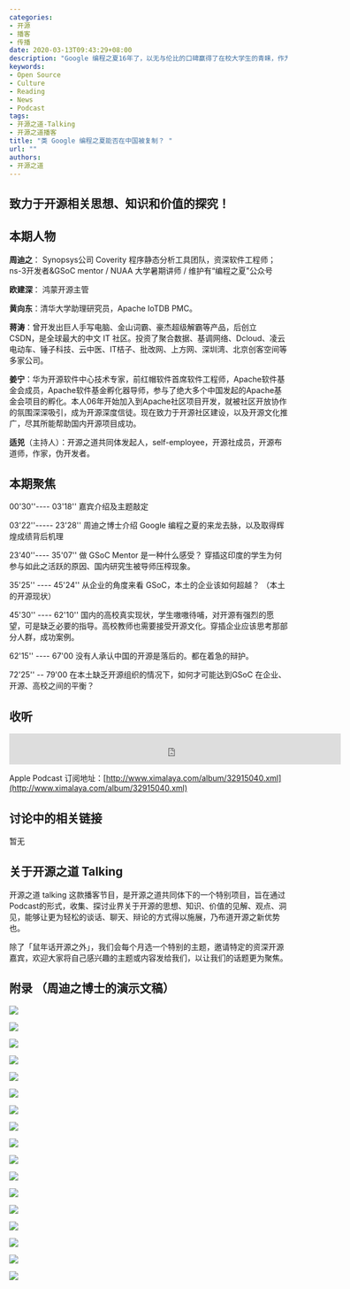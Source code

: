 ```yaml
---
categories:
- 开源
- 播客
- 传播
date: 2020-03-13T09:43:29+08:00
description: "Google 编程之夏16年了，以无与伦比的口碑赢得了在校大学生的青睐，作为主办方的Google 赢得社会的尊重，开源共同体为自己的项目进行了宣传，而学生除了一定报酬之外，也得到了技能的锻炼，三方全部受益！那么这个模式是否可以效仿？效仿的过程中，如何处理功利性？"
keywords:
- Open Source
- Culture
- Reading
- News
- Podcast
tags:
- 开源之道-Talking
- 开源之道播客
title: "类 Google 编程之夏能否在中国被复制？ "
url: ""
authors:
- 开源之道
---
```


## 致力于开源相关思想、知识和价值的探究！

## 本期人物

**周迪之**： Synopsys公司 Coverity 程序静态分析工具团队，资深软件工程师；ns-3开发者&GSoC mentor / NUAA 大学暑期讲师 / 维护有“编程之夏”公众号

**欧建深**： 鸿蒙开源主管

**黄向东**：清华大学助理研究员，Apache IoTDB PMC。

**蒋涛**：曾开发出巨人手写电脑、金山词霸、豪杰超级解霸等产品，后创立 CSDN，是全球最大的中文 IT 社区。投资了聚合数据、基调网络、Dcloud、凌云电动车、锤子科技、云中医、IT桔子、批改网、上方网、深圳湾、北京创客空间等多家公司。

**姜宁**：华为开源软件中心技术专家，前红帽软件首席软件工程师，Apache软件基金会成员，Apache软件基金孵化器导师，参与了绝大多个中国发起的Apache基金会项目的孵化。本人06年开始加入到Apache社区项目开发，就被社区开放协作的氛围深深吸引，成为开源深度信徒。现在致力于开源社区建设，以及开源文化推广，尽其所能帮助国内开源项目成功。

**适兕**（主持人）：开源之道共同体发起人，self-employee，开源社成员，开源布道师，作家，伪开发者。

## 本期聚焦

00'30''---- 03'18''  嘉宾介绍及主题敲定

03'22''----- 23'28'' 周迪之博士介绍 Google 编程之夏的来龙去脉，以及取得辉煌成绩背后机理

23'40''---- 35'07''    做 GSoC Mentor 是一种什么感受？ 穿插这印度的学生为何参与如此之活跃的原因、国内研究生被导师压榨现象。

35'25'' ---- 45'24''       从企业的角度来看 GSoC，本土的企业该如何超越？ （本土的开源现状）

45'30'' ----  62'10''  国内的高校真实现状，学生嗷嗷待哺，对开源有强烈的愿望，可是缺乏必要的指导。高校教师也需要接受开源文化。穿插企业应该思考那部分人群，成功案例。

62'15'' ---- 67'00  没有人承认中国的开源是落后的。都在着急的辩护。

72'25'' -- 79'00  在本土缺乏开源组织的情况下，如何才可能达到GSoC 在企业、开源、高校之间的平衡？

## 收听

<iframe height="56" width="600" src="http://www.ximalaya.com/swf/sound/green.swf?id=267408620&auto=true" frameborder=0 allowfullscreen></iframe>

Apple Podcast 订阅地址：[http://www.ximalaya.com/album/32915040.xml](http://www.ximalaya.com/album/32915040.xml)

## 讨论中的相关链接

暂无

## 关于开源之道 Talking

开源之道 talking 这款播客节目，是开源之道共同体下的一个特别项目，旨在通过Podcast的形式，收集、探讨业界关于开源的思想、知识、价值的见解、观点、洞见，能够让更为轻松的谈话、聊天、辩论的方式得以施展，乃布道开源之新优势也。

除了「鼠年话开源之外」，我们会每个月选一个特别的主题，邀请特定的资深开源嘉宾，欢迎大家将自己感兴趣的主题或内容发给我们，以让我们的话题更为聚焦。

## 附录 （周迪之博士的演示文稿）

![](/images/GSoC-and-other-similar-project/dr.zhou-gsoc1.png)

![](/images/GSoC-and-other-similar-project/dr.zhou-gsoc2.png)

![](/images/GSoC-and-other-similar-project/dr.zhou-gsoc3.png)

![](/images/GSoC-and-other-similar-project/dr.zhou-gsoc4.png)

![](/images/GSoC-and-other-similar-project/dr.zhou-gsoc5.png)

![](/images/GSoC-and-other-similar-project/dr.zhou-gsoc6.png)

![](/images/GSoC-and-other-similar-project/dr.zhou-gsoc7.png)

![](/images/GSoC-and-other-similar-project/dr.zhou-gsoc8.png)

![](/images/GSoC-and-other-similar-project/dr.zhou-gsoc9.png)

![](/images/GSoC-and-other-similar-project/dr.zhou-gsoc10.png)

![](/images/GSoC-and-other-similar-project/dr.zhou-gsoc11.png)

![](/images/GSoC-and-other-similar-project/dr.zhou-gsoc12.png)

![](/images/GSoC-and-other-similar-project/dr.zhou-gsoc13.png)

![](/images/GSoC-and-other-similar-project/dr.zhou-gsoc14.png)

![](/images/GSoC-and-other-similar-project/dr.zhou-gsoc15.png)

![](/images/GSoC-and-other-similar-project/dr.zhou-gsoc16.png)

![](/images/GSoC-and-other-similar-project/dr.zhou-gsoc17.png)